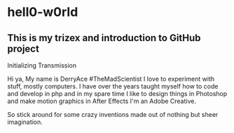 # hell0-w0rld
This is my trizex and introduction to GitHub project
------------------------------------------------------------------
Initializing Transmission

Hi ya,
My name is DerryAce #TheMadScientist I love to experiment with stuff, mostly computers. 
I have over the years taught myself how to code and develop in php and in my spare time I like to 
design things in Photoshop and make motion graphics in After Effects I'm an Adobe Creative.

So stick around for some crazy inventions made out of nothing but sheer imagination.
